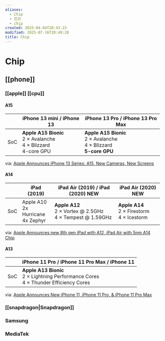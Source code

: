 ```yaml
---
aliases:
  - Chip
  - 芯片
  - chip
created: 2025-04-04T20:43:23
modified: 2025-07-16T20:49:28
title: Chip
---
```


# Chip

## [[phone]]

### [[apple]] [[cpu]]

#### A15

|     | iPhone 13 mini / iPhone 13                                           | iPhone 13 Pro / iPhone 13 Pro Max                                       |
| --- | -------------------------------------------------------------------- | ----------------------------------------------------------------------- |
| SoC | **Apple A15 Bionic** <br>2 × Avalanche<br>4 × Blizzard<br>4-core GPU | **Apple A15 Bionic**<br>2 × Avalanche<br>4 × Blizzard<br>**5-core GPU** |

via: [Apple Announces iPhone 13 Series: A15, New Cameras, New Screens](https://www.anandtech.com/show/16934/apple-announces-iphone-13-series)

#### A14

| | iPad (2019) | iPad Air (2019) / iPad (2020) **NEW** | iPad Air (2020) **NEW** |
| --- | -------------------------------------- | ------------------------------------------------------------- | ---------------------------------------------- |
| SoC | Apple A10<br>2x Hurricane<br>4x Zephyr | **Apple A12**<br>2 × Vortex @ 2.5GHz<br>4 × Tempest @ 1.59GHz | **Apple A14**<br>2 × Firestorm<br>4 × Icestorm |

via: [Apple Announces new 8th gen iPad with A12, iPad Air with 5nm A14 Chip](https://www.anandtech.com/show/16086/apple-announces-new-ipad-with-a12-ipad-air-with-5nm-a14-chip)

#### A13

| | iPhone 11 Pro / iPhone 11 Pro Max / iPhone 11 |
| --- | --------------------------------------------------------------------------------------- |
| SoC | **Apple A13 Bionic**<br>2 × Lightning Performance Cores<br>4 × Thunder Efficiency Cores |

via: [Apple Announces New iPhone 11, iPhone 11 Pro, & iPhone 11 Pro Max ](https://www.anandtech.com/show/14859/apple-announces-new-iphone-11-iphone-11-pro-iphone-11-pro-max)


### [[snapdragon|Snapdragon]]

### Samsung

### MediaTek
